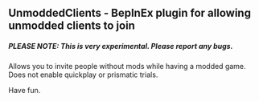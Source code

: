 ## UnmoddedClients - BepInEx plugin for allowing unmodded clients to join

##### PLEASE NOTE: This is very experimental. Please report any bugs.

Allows you to invite people without mods while having a modded game. Does not enable quickplay or prismatic trials.

Have fun.
